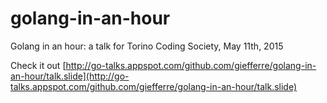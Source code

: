 # golang-in-an-hour
Golang in an hour: a talk for Torino Coding Society, May 11th, 2015

Check it out [http://go-talks.appspot.com/github.com/giefferre/golang-in-an-hour/talk.slide](http://go-talks.appspot.com/github.com/giefferre/golang-in-an-hour/talk.slide)
